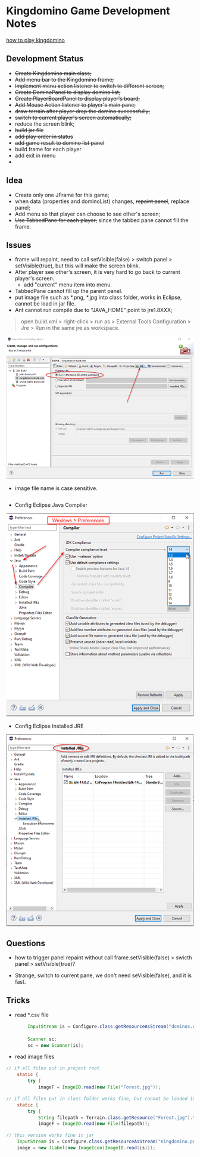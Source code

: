 # Kingdomino Game Development Notes

[how to play kingdomino](https://www.youtube.com/watch?v=smbwBPmP4Ms&t=33s)

## Development Status
* ~~Create Kingdomino main class;~~
* ~~Add menu bar to the Kingdomino frame;~~
* ~~Implement menu action listener to switch to different screen;~~
* ~~Create DominoPanel to display domino list;~~
* ~~Create PlayerBoardPanel to display player's board;~~
* ~~Add Mouse Action listener to player's main pane;~~
* ~~draw terrain after player drop the domino successfully;~~
* ~~switch to current player's screen automatically;~~
* reduce the screen blink;
* ~~build jar file~~
* ~~add play order in status~~
* ~~add game result to domino list panel~~
* build frame for each player
* add exit in menu
* 

## Idea
* Create only one JFrame for this game;
* when data (properties and dominoList) changes, ~~repaint panel~~, replace panel;
* Add menu so that player can choose to see other's screen;
* ~~Use TabbedPane for each player;~~ since the tabbed pane cannot fill the frame.


## Issues
* frame will repaint, need to call setVisible(false) > switch panel > setVisible(true), but this will make the screen blink.
* After player see other's screen, it is very hard to go back to current player's screen.
	- add "current" menu item into menu.
* TabbedPane cannot fill up the parent panel.
* put image file such as *.png, *.jpg into class folder, works in Eclipse, cannot be load in jar file.
* Ant cannot run compile due to "JAVA_HOME" point to jre1.8XXX;
> open build.xml > right-click > run as > External Tools Configuration > Jre > Run in the same jre as workspace. 

![Ant configure](AntCompile.png)

* image file name is case sensitive.

```java

```
* Config Eclipse Java Compiler

![Windows>Preferences>Java>Compiler](javaCompiler.png)

* Config Eclipse Installed JRE

![Windows>Preferences>Java>Installed JRE](installedJRE.png)

## Questions
* how to trigger panel repaint without call frame.setVisible(false) > swicth panel > setVisible(true)?

* Strange, switch to current pane, we don't need seVisible(false), and it is fast.

## Tricks
* read *.csv file 

```java
		InputStream is = Configure.class.getResourceAsStream("dominos.csv");

		Scanner sc;
		sc = new Scanner(is);

```

* read image files

```java
// if all files put in project root
	static {
		try {
			imageF = ImageIO.read(new File("Forest.jpg"));

```

```java
// if all files put in class folder works fine, but cannot be loaded in jar
	static {
		try {
			String filepath = Terrain.class.getResource("Forest.jpg").toURI().getPath();
			imageF = ImageIO.read(new File(filepath));

```

```java
// this version works fine in jar
	InputStream is = Configure.class.getResourceAsStream("Kingdomino.png");
	image = new JLabel(new ImageIcon(ImageIO.read(is)));

```